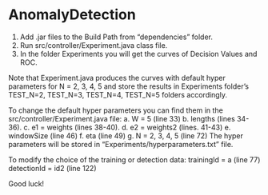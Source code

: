 # AnomalyDetection
1. Add .jar files to the Build Path from “dependencies” folder.
2. Run src/controller/Experiment.java class file. 
3. In the folder Experiments you will get the curves of Decision Values and ROC. 

Note that Experiment.java produces the curves with default hyper parameters for 
N = 2, 3, 4, 5 and store the results in Experiments folder’s TEST_N=2, TEST_N=3, TEST_N=4, TEST_N=5 folders accordingly. 

To change the default hyper parameters you can find them in the src/controller/Experiment.java file:
a. W = 5 (line 33)
b. lengths (lines 34-36).
c. e1 = weights (lines 38-40).
d. e2 = weights2 (lines. 41-43)
e. windowSize (line 46)
f. eta (line 49)
g. N = 2, 3, 4, 5 (line 72)
The hyper parameters will be stored in “Experiments/hyperparameters.txt” file.

To modify the choice of the training or detection data:
trainingId = a (line 77)
detectionId  = id2 (line 122) 

Good luck!
